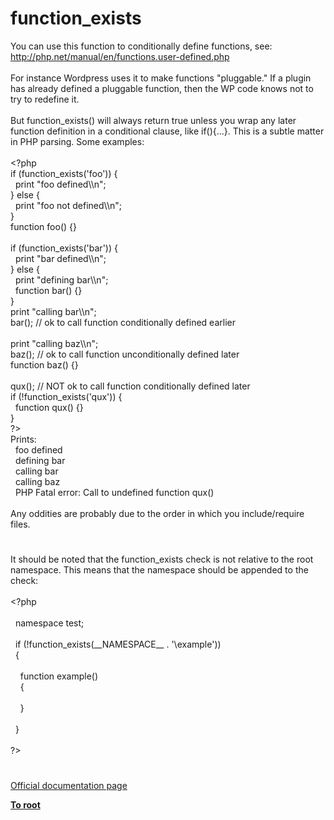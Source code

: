 # function_exists




<div class="phpcode"><span class="html">
You can use this function to conditionally define functions, see: <a href="http://php.net/manual/en/functions.user-defined.php" rel="nofollow" target="_blank">http://php.net/manual/en/functions.user-defined.php</a>
<br>
<br>For instance Wordpress uses it to make functions &quot;pluggable.&quot; If a plugin has already defined a pluggable function, then the WP code knows not to try to redefine it.
<br>
<br>But function_exists() will always return true unless you wrap any later function definition in a conditional clause, like if(){...}. This is a subtle matter in PHP parsing. Some examples:
<br>
<br><span class="default">&lt;?php
<br></span><span class="keyword">if (</span><span class="default">function_exists</span><span class="keyword">(</span><span class="string">&apos;foo&apos;</span><span class="keyword">)) {
<br>&#xA0; print </span><span class="string">&quot;foo defined\\n&quot;</span><span class="keyword">;
<br>} else {
<br>&#xA0; print </span><span class="string">&quot;foo not defined\\n&quot;</span><span class="keyword">;
<br>}
<br>function </span><span class="default">foo</span><span class="keyword">() {}
<br>
<br>if (</span><span class="default">function_exists</span><span class="keyword">(</span><span class="string">&apos;bar&apos;</span><span class="keyword">)) {
<br>&#xA0; print </span><span class="string">&quot;bar defined\\n&quot;</span><span class="keyword">;
<br>} else {
<br>&#xA0; print </span><span class="string">&quot;defining bar\\n&quot;</span><span class="keyword">;
<br>&#xA0; function </span><span class="default">bar</span><span class="keyword">() {}
<br>}
<br>print </span><span class="string">&quot;calling bar\\n&quot;</span><span class="keyword">;
<br></span><span class="default">bar</span><span class="keyword">(); </span><span class="comment">// ok to call function conditionally defined earlier
<br>
<br></span><span class="keyword">print </span><span class="string">&quot;calling baz\\n&quot;</span><span class="keyword">;
<br></span><span class="default">baz</span><span class="keyword">(); </span><span class="comment">// ok to call function unconditionally defined later
<br></span><span class="keyword">function </span><span class="default">baz</span><span class="keyword">() {}
<br>
<br></span><span class="default">qux</span><span class="keyword">(); </span><span class="comment">// NOT ok to call function conditionally defined later
<br></span><span class="keyword">if (!</span><span class="default">function_exists</span><span class="keyword">(</span><span class="string">&apos;qux&apos;</span><span class="keyword">)) {
<br>&#xA0; function </span><span class="default">qux</span><span class="keyword">() {}
<br>}
<br></span><span class="default">?&gt;
<br></span>Prints:
<br>&#xA0; foo defined
<br>&#xA0; defining bar
<br>&#xA0; calling bar
<br>&#xA0; calling baz
<br>&#xA0; PHP Fatal error: Call to undefined function qux()
<br>
<br>Any oddities are probably due to the order in which you include/require files.</span>
</div>
  

#


<div class="phpcode"><span class="html">
It should be noted that the function_exists check is not relative to the root namespace. This means that the namespace should be appended to the check:<br><br><span class="default">&lt;?php<br><br>&#xA0; </span><span class="keyword">namespace </span><span class="default">test</span><span class="keyword">;<br><br>&#xA0; if (!</span><span class="default">function_exists</span><span class="keyword">(</span><span class="default">__NAMESPACE__ </span><span class="keyword">. </span><span class="string">&apos;\example&apos;</span><span class="keyword">))<br>&#xA0; {<br><br>&#xA0; &#xA0; function </span><span class="default">example</span><span class="keyword">()<br>&#xA0; &#xA0; {<br><br>&#xA0; &#xA0; }<br><br>&#xA0; }<br><br></span><span class="default">?&gt;</span>
</span>
</div>
  

#

[Official documentation page](https://www.php.net/manual/en/function.function-exists.php)

**[To root](/README.md)**